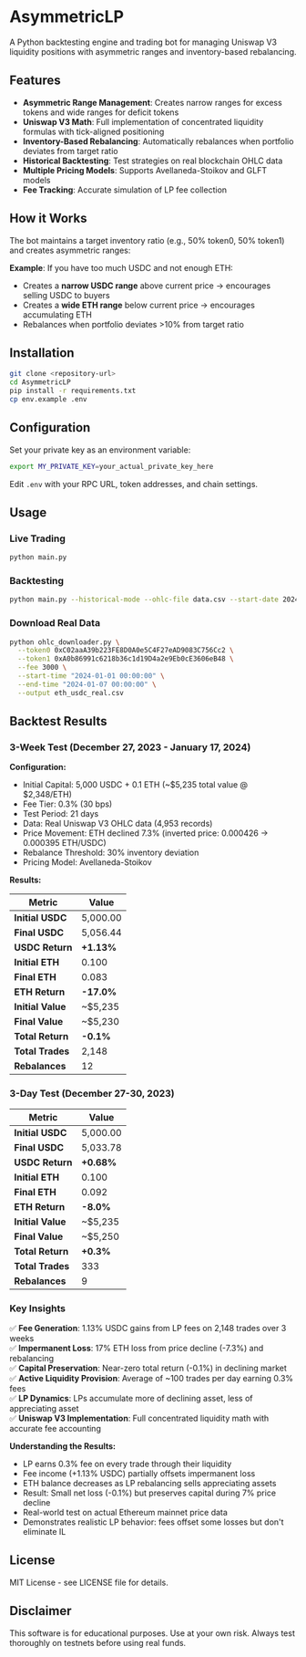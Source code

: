 # AsymmetricLP

A Python backtesting engine and trading bot for managing Uniswap V3 liquidity positions with asymmetric ranges and inventory-based rebalancing.

## Features

- **Asymmetric Range Management**: Creates narrow ranges for excess tokens and wide ranges for deficit tokens
- **Uniswap V3 Math**: Full implementation of concentrated liquidity formulas with tick-aligned positioning
- **Inventory-Based Rebalancing**: Automatically rebalances when portfolio deviates from target ratio
- **Historical Backtesting**: Test strategies on real blockchain OHLC data
- **Multiple Pricing Models**: Supports Avellaneda-Stoikov and GLFT models
- **Fee Tracking**: Accurate simulation of LP fee collection

## How it Works

The bot maintains a target inventory ratio (e.g., 50% token0, 50% token1) and creates asymmetric ranges:

**Example**: If you have too much USDC and not enough ETH:
- Creates a **narrow USDC range** above current price → encourages selling USDC to buyers
- Creates a **wide ETH range** below current price → encourages accumulating ETH
- Rebalances when portfolio deviates >10% from target ratio

## Installation

```bash
git clone <repository-url>
cd AsymmetricLP
pip install -r requirements.txt
cp env.example .env
```

## Configuration

Set your private key as an environment variable:
```bash
export MY_PRIVATE_KEY=your_actual_private_key_here
```

Edit `.env` with your RPC URL, token addresses, and chain settings.

## Usage

### Live Trading
```bash
python main.py
```

### Backtesting
```bash
python main.py --historical-mode --ohlc-file data.csv --start-date 2024-01-01 --end-date 2024-01-31
```

### Download Real Data
```bash
python ohlc_downloader.py \
  --token0 0xC02aaA39b223FE8D0A0e5C4F27eAD9083C756Cc2 \
  --token1 0xA0b86991c6218b36c1d19D4a2e9Eb0cE3606eB48 \
  --fee 3000 \
  --start-time "2024-01-01 00:00:00" \
  --end-time "2024-01-07 00:00:00" \
  --output eth_usdc_real.csv
```

## Backtest Results

### 3-Week Test (December 27, 2023 - January 17, 2024)

**Configuration:**
- Initial Capital: 5,000 USDC + 0.1 ETH (~$5,235 total value @ $2,348/ETH)
- Fee Tier: 0.3% (30 bps)
- Test Period: 21 days
- Data: Real Uniswap V3 OHLC data (4,953 records)
- Price Movement: ETH declined 7.3% (inverted price: 0.000426 → 0.000395 ETH/USDC)
- Rebalance Threshold: 30% inventory deviation
- Pricing Model: Avellaneda-Stoikov

**Results:**

| Metric | Value |
|--------|-------|
| **Initial USDC** | 5,000.00 |
| **Final USDC** | 5,056.44 |
| **USDC Return** | **+1.13%** |
| **Initial ETH** | 0.100 |
| **Final ETH** | 0.083 |
| **ETH Return** | **-17.0%** |
| **Initial Value** | ~$5,235 |
| **Final Value** | ~$5,230 |
| **Total Return** | **-0.1%** |
| **Total Trades** | 2,148 |
| **Rebalances** | 12 |

### 3-Day Test (December 27-30, 2023)

| Metric | Value |
|--------|-------|
| **Initial USDC** | 5,000.00 |
| **Final USDC** | 5,033.78 |
| **USDC Return** | **+0.68%** |
| **Initial ETH** | 0.100 |
| **Final ETH** | 0.092 |
| **ETH Return** | **-8.0%** |
| **Initial Value** | ~$5,235 |
| **Final Value** | ~$5,250 |
| **Total Return** | **+0.3%** |
| **Total Trades** | 333 |
| **Rebalances** | 9 |

### Key Insights

✅ **Fee Generation**: 1.13% USDC gains from LP fees on 2,148 trades over 3 weeks  
✅ **Impermanent Loss**: 17% ETH loss from price decline (-7.3%) and rebalancing  
✅ **Capital Preservation**: Near-zero total return (-0.1%) in declining market  
✅ **Active Liquidity Provision**: Average of ~100 trades per day earning 0.3% fees  
✅ **LP Dynamics**: LPs accumulate more of declining asset, less of appreciating asset  
✅ **Uniswap V3 Implementation**: Full concentrated liquidity math with accurate fee accounting  

**Understanding the Results:**
- LP earns 0.3% fee on every trade through their liquidity
- Fee income (+1.13% USDC) partially offsets impermanent loss
- ETH balance decreases as LP rebalancing sells appreciating assets  
- Result: Small net loss (-0.1%) but preserves capital during 7% price decline
- Real-world test on actual Ethereum mainnet price data
- Demonstrates realistic LP behavior: fees offset some losses but don't eliminate IL

## License

MIT License - see LICENSE file for details.

## Disclaimer

This software is for educational purposes. Use at your own risk. Always test thoroughly on testnets before using real funds.